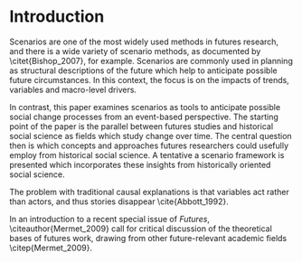 # Introduction

Scenarios are one of the most widely used methods in futures research, and there is a wide variety of scenario methods, as documented by \citet{Bishop_2007}, for example. Scenarios are commonly used in planning as structural descriptions of the future which help to anticipate possible future circumstances. In this context, the focus is on the impacts of trends, variables and macro-level drivers.

In contrast, this paper examines scenarios as tools to anticipate possible social change processes from an event-based perspective. The starting point of the paper is the parallel between futures studies and historical social science as fields which study change over time. The central question then is which concepts and approaches futures researchers could usefully employ from historical social science. A tentative a scenario framework is presented which incorporates these insights from historically oriented social science.

The problem with traditional causal explanations is that variables act rather than actors, and thus stories disappear \cite{Abbott_1992}.

In an introduction to a recent special issue of *Futures*, \citeauthor{Mermet_2009} call for critical discussion of the theoretical bases of futures work, drawing from other future-relevant academic fields \citep{Mermet_2009}.